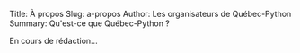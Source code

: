 Title: À propos
Slug: a-propos
Author: Les organisateurs de Québec-Python
Summary: Qu'est-ce que Québec-Python ?

En cours de rédaction...